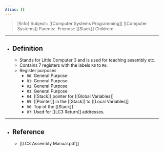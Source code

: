 ```yaml
---
Alias: []
---
```

> [!Info]
> Subject:: [[Computer Systems Programming]] [[Computer Systems]]
> Parents:: 
> Friends:: [[Stack]]
> Children:: 
---
- ## Definition
	- Stands for Little Computer 3 and is used for teaching assembly etc.
	- Contains 7 registers with the labels `R0` to `R6`. 
	- Register purposes
		- `R0`: General Purpose
		- `R1`: General Purpose
		- `R2`: General Purpose
		- `R3`: General Purpose
		- `R4`: [[Stack]] pointer for [[Global Variables]]
		- `R5`: [[Pointer]] in the [[Stack]] to [[Local Variables]]
		- `R6`: Top of the [[Stack]]
		- `R7`: Used for [[LC3 Return]] addresses. 
---
- ## Reference
	- [[LC3 Assembly Manual.pdf]]